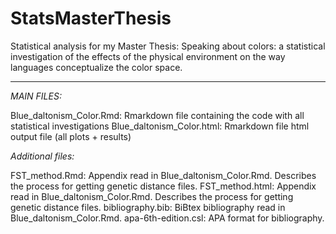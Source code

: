 # StatsMasterThesis
Statistical analysis for my Master Thesis: Speaking about colors: a statistical investigation of the effects of the physical environment on the way languages conceptualize the color space.


-----

*MAIN FILES:*

Blue_daltonism_Color.Rmd: Rmarkdown file containing the code with all statistical investigations
Blue_daltonism_Color.html: Rmarkdown file html output file (all plots + results)


*Additional files:*

FST_method.Rmd: Appendix read in Blue_daltonism_Color.Rmd. Describes the process for getting genetic distance files.
FST_method.html: Appendix read in Blue_daltonism_Color.Rmd. Describes the process for getting genetic distance files.
bibliography.bib: BiBtex bibliography read in Blue_daltonism_Color.Rmd.
apa-6th-edition.csl: APA format for bibliography.
